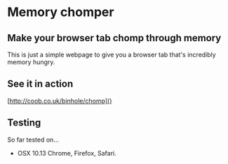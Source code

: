 # Memory chomper
## Make your browser tab chomp through memory


This is just a simple webpage to give you a browser tab that's incredibly memory hungry.


## See it in action

[http://coob.co.uk/binhole/chomp]()


## Testing
So far tested on...
* OSX 10.13 Chrome, Firefox, Safari.